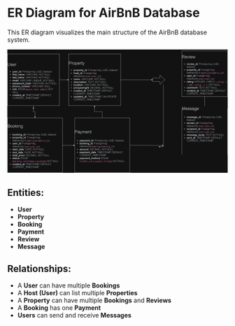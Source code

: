 # ER Diagram for AirBnB Database

This ER diagram visualizes the main structure of the AirBnB database system.

![AirBnB ER Diagram](./airbnb_erd.png)

## Entities:
- **User**
- **Property**
- **Booking**
- **Payment**
- **Review**
- **Message**

## Relationships:
- A **User** can have multiple **Bookings**
- A **Host (User)** can list multiple **Properties**
- A **Property** can have multiple **Bookings** and **Reviews**
- A **Booking** has one **Payment**
- **Users** can send and receive **Messages**

